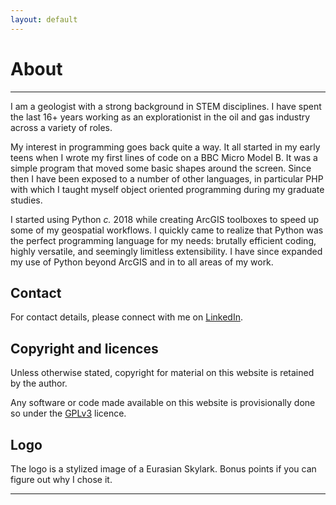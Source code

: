 ```yaml
---
layout: default
---
```


# About

---

I am a geologist with a strong background in STEM disciplines. I have spent the last 16+ years working as an explorationist in the oil and gas industry across a variety of roles.

My interest in programming goes back quite a way. It all started in my early teens when I wrote my first lines of code on a BBC Micro Model B. It was a simple program that moved some basic shapes around the screen. Since then I have been exposed to a number of other languages, in particular PHP with which I taught myself object oriented programming during my graduate studies.

I started using Python _c._ 2018 while creating ArcGIS toolboxes to speed up some of my geospatial workflows. I quickly came to realize that Python was the perfect programming language for my needs: brutally efficient coding, highly versatile, and seemingly limitless extensibility. I have since expanded my use of Python beyond ArcGIS and in to all areas of my work.

<!-- Python may not be right for you, but for me it's the perfect symbiosis of form and function. Get it right and it's hard to know what's more rewarding, the beauty of the code you have written or the functionality you have created. -->

## Contact

For contact details, please connect with me on [LinkedIn](https://www.linkedin.com/in/domenico-lodola).

## Copyright and licences

Unless otherwise stated, copyright for material on this website is retained by the author.

Any software or code made available on this website is provisionally done so under the [GPLv3](https://www.gnu.org/licenses/gpl-3.0.html) licence. <!--Attention is drawn to the *Disclaimer of Warranty*,  *Limitation of Liability*, and *Automatic Licensing of Downstream Recipients* clauses of this licence.-->

## Logo

The logo is a stylized image of a Eurasian Skylark. Bonus points if you can figure out why I chose it.

---
